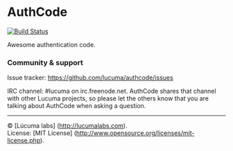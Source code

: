 
# AuthCode

[![Build Status](https://travis-ci.org/lucuma/authcode.png)](https://travis-ci.org/lucuma/authcode)

Awesome authentication code.

### Community & support

Issue tracker: https://github.com/lucuma/authcode/issues

IRC channel: #lucuma on irc.freenode.net. AuthCode shares that channel with other Lucuma projects, so please let the others know that you are talking about AuthCode when asking a question.


---------------------------------------
© [Lúcuma labs] (http://lucumalabs.com).  
License: [MIT License] (http://www.opensource.org/licenses/mit-license.php).